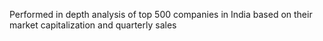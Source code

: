 Performed in depth analysis of top 500 companies in India based on their market capitalization and quarterly sales
